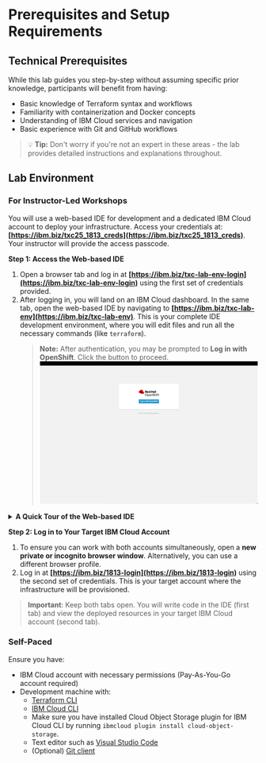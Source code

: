 # Prerequisites and Setup Requirements

## Technical Prerequisites

While this lab guides you step-by-step without assuming specific prior knowledge, participants will benefit from having:

- Basic knowledge of Terraform syntax and workflows
- Familiarity with containerization and Docker concepts
- Understanding of IBM Cloud services and navigation
- Basic experience with Git and GitHub workflows

> 💡 **Tip:** Don't worry if you're not an expert in these areas - the lab provides detailed instructions and explanations throughout.

## Lab Environment

### For Instructor-Led Workshops


You will use a web-based IDE for development and a dedicated IBM Cloud account to deploy your infrastructure. Access your credentials at: **[https://ibm.biz/txc25_1813_creds](https://ibm.biz/txc25_1813_creds)**. Your instructor will provide the access passcode.

**Step 1: Access the Web-based IDE**

1.  Open a browser tab and log in at **[https://ibm.biz/txc-lab-env-login](https://ibm.biz/txc-lab-env-login)** using the first set of credentials provided.
2.  After logging in, you will land on an IBM Cloud dashboard. In the same tab, open the web-based IDE by navigating to **[https://ibm.biz/txc-lab-env](https://ibm.biz/txc-lab-env)**. This is your complete IDE development environment, where you will edit files and run all the necessary commands (like `terraform`).
    > **Note:** After authentication, you may be prompted to **Log in with OpenShift**. Click the button to proceed.
    > ![Login with OpenShift](./images/devenv/login-ide-openshift.png ':size=500')

<details>
<summary><b>A Quick Tour of the Web-based IDE</b></summary>

Once the IDE is loaded, here’s a quick tour to get you started.

1.  **Initial Workspace Load**: The IDE will load the lab's workspace. This may take a moment.
    ![Initial Workspace Load](./images/devenv/ide-initial-workspace-load.png ':size=500')

2.  **Trust Workspace Authors**: For the terminal and other features to work correctly, you must trust the workspace authors. Click **Yes, I trust the authors**.
    ![Trust Workspace Authors](./images/devenv/ide-trust-authors.png ':size=500')

3.  **Welcome Tab**: You can close the "Welcome" tab to get a clearer view of the file explorer.
    ![Close Welcome Tab](./images/devenv/ide-close-welcome.png ':size=500')

4.  **Editor and File Explorer**: The main interface consists of the file explorer on the left, where you can navigate through the lab files, and the editor on the right, where you can view and modify file contents.
    ![Editor and File Explorer](./images/devenv/ide-editor.png ':size=500')

5.  **Open a New Terminal**: To run commands, you'll need a terminal. Click the hamburger menu (the three horizontal lines) at the top left, then select **Terminal** > **New Terminal**.

6.  **Manage Terminals**: You can create multiple terminals and switch between them using the dropdown menu in the terminal panel.
    ![Open a New Terminal](./images/devenv/ide-new-terminal.png ':size=500')
    ![Switch Between Terminals](./images/devenv/ide-switch-between-terminal.png ':size=500')

7.  **Create a New File**: To create a new file, right-click in the file explorer, select **New File**, and give it a name.
    ![Create a New File](./images/devenv/ide-new-file.png ':size=500')

</details>

**Step 2: Log in to Your Target IBM Cloud Account**

1.  To ensure you can work with both accounts simultaneously, open a **new private or incognito browser window**. Alternatively, you can use a different browser profile.
2.  Log in at **[https://ibm.biz/1813-login](https://ibm.biz/1813-login)** using the second set of credentials. This is your target account where the infrastructure will be provisioned.

> **Important**: Keep both tabs open. You will write code in the IDE (first tab) and view the deployed resources in your target IBM Cloud account (second tab).

### Self-Paced

Ensure you have:

- IBM Cloud account with necessary permissions (Pay-As-You-Go account required)
- Development machine with:
  - [Terraform CLI](https://developer.hashicorp.com/terraform/install)
  - [IBM Cloud CLI](https://cloud.ibm.com/docs/cli?topic=cli-getting-started)
  - Make sure you have installed Cloud Object Storage plugin for IBM Cloud CLI by running `ibmcloud plugin install cloud-object-storage`.
  - Text editor such as [Visual Studio Code](https://code.visualstudio.com/docs/setup/setup-overview)
  - (Optional) [Git client](https://github.com/git-guides/install-git)



